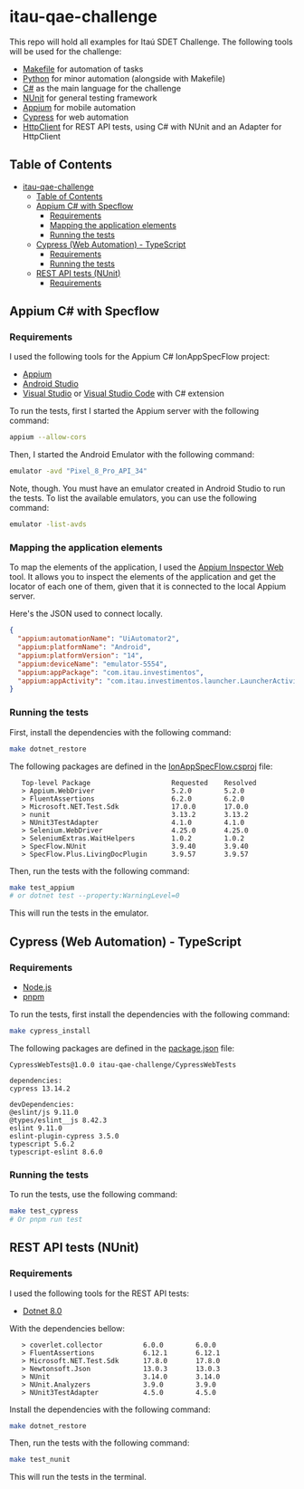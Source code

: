 # itau-qae-challenge

This repo will hold all examples for Itaú SDET Challenge.
The following tools will be used for the challenge:
- [Makefile](https://www.gnu.org/software/make/manual/make.html) for automation of tasks
- [Python](https://www.python.org/) for minor automation (alongside with Makefile)
- [C#](https://docs.microsoft.com/en-us/dotnet/csharp/) as the main language for the challenge
- [NUnit](https://nunit.org/) for general testing framework
- [Appium](http://appium.io/) for mobile automation
- [Cypress](https://www.cypress.io/) for web automation
- [HttpClient](https://docs.microsoft.com/en-us/dotnet/api/system.net.http.httpclient?view=net-6.0) for REST API tests, using C# with NUnit and an Adapter for HttpClient



## Table of Contents
- [itau-qae-challenge](#itau-qae-challenge)
  - [Table of Contents](#table-of-contents)
  - [Appium C# with Specflow](#appium-c-with-specflow)
    - [Requirements](#requirements)
    - [Mapping the application elements](#mapping-the-application-elements)
    - [Running the tests](#running-the-tests)
  - [Cypress (Web Automation) - TypeScript](#cypress-web-automation---typescript)
    - [Requirements](#requirements-1)
    - [Running the tests](#running-the-tests-1)
  - [REST API tests (NUnit)](#rest-api-tests-nunit)
    - [Requirements](#requirements-2)


## Appium C# with Specflow
### Requirements
I used the following tools for the Appium C# IonAppSpecFlow project:
- [Appium](http://appium.io/)
- [Android Studio](https://developer.android.com/studio)
- [Visual Studio](https://visualstudio.microsoft.com/pt-br/) or [Visual Studio Code](https://code.visualstudio.com/) with C# extension

To run the tests, first I started the Appium server with the following command:
```bash
appium --allow-cors
```

Then, I started the Android Emulator with the following command:
```bash
emulator -avd "Pixel_8_Pro_API_34"
```
Note, though. You must have an emulator created in Android Studio to run the tests.
To list the available emulators, you can use the following command:
```bash
emulator -list-avds
```

### Mapping the application elements
To map the elements of the application, I used the [Appium Inspector Web](https://inspector.appiumpro.com/) tool.
It allows you to inspect the elements of the application and get the locator of each one of them, given that it is connected to the local Appium server.

Here's the JSON used to connect locally.
```json
{
  "appium:automationName": "UiAutomator2",
  "appium:platformName": "Android",
  "appium:platformVersion": "14",
  "appium:deviceName": "emulator-5554",
  "appium:appPackage": "com.itau.investimentos",
  "appium:appActivity": "com.itau.investimentos.launcher.LauncherActivity"
}
```


### Running the tests
First, install the dependencies with the following command:
```bash
make dotnet_restore
```
The following packages are defined in the [IonAppSpecFlow.csproj](IonAppSpecFlow/IonAppSpecFlow.csproj) file:
```
   Top-level Package                    Requested    Resolved
   > Appium.WebDriver                   5.2.0        5.2.0
   > FluentAssertions                   6.2.0        6.2.0
   > Microsoft.NET.Test.Sdk             17.0.0       17.0.0
   > nunit                              3.13.2       3.13.2
   > NUnit3TestAdapter                  4.1.0        4.1.0
   > Selenium.WebDriver                 4.25.0       4.25.0
   > SeleniumExtras.WaitHelpers         1.0.2        1.0.2
   > SpecFlow.NUnit                     3.9.40       3.9.40
   > SpecFlow.Plus.LivingDocPlugin      3.9.57       3.9.57
```


Then, run the tests with the following command:
```bash
make test_appium
# or dotnet test --property:WarningLevel=0
```
This will run the tests in the emulator.


## Cypress (Web Automation) - TypeScript
### Requirements
- [Node.js](https://nodejs.org/en/)
- [pnpm](https://pnpm.io/)

To run the tests, first install the dependencies with the following command:
```bash
make cypress_install
```
The following packages are defined in the [package.json](CypressWebTests/package.json) file:
```
CypressWebTests@1.0.0 itau-qae-challenge/CypressWebTests

dependencies:
cypress 13.14.2

devDependencies:
@eslint/js 9.11.0
@types/eslint__js 8.42.3
eslint 9.11.0
eslint-plugin-cypress 3.5.0
typescript 5.6.2
typescript-eslint 8.6.0
```


### Running the tests
To run the tests, use the following command:
```bash
make test_cypress
# Or pnpm run test
```


## REST API tests (NUnit)
### Requirements
I used the following tools for the REST API tests:
- [Dotnet 8.0](https://dotnet.microsoft.com/pt-br/download/dotnet/8.0)

With the dependencies bellow:
```
   > coverlet.collector          6.0.0        6.0.0
   > FluentAssertions            6.12.1       6.12.1
   > Microsoft.NET.Test.Sdk      17.8.0       17.8.0
   > Newtonsoft.Json             13.0.3       13.0.3
   > NUnit                       3.14.0       3.14.0
   > NUnit.Analyzers             3.9.0        3.9.0
   > NUnit3TestAdapter           4.5.0        4.5.0
```

Install the dependencies with the following command:
```bash
make dotnet_restore
```

Then, run the tests with the following command:
```bash
make test_nunit
```
This will run the tests in the terminal.